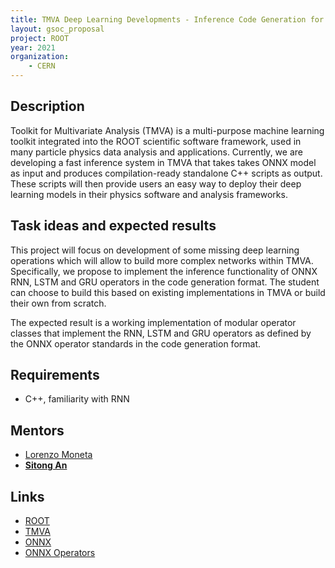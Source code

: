 ```yaml
---
title: TMVA Deep Learning Developments - Inference Code Generation for Recurrent Neural Networks
layout: gsoc_proposal
project: ROOT
year: 2021
organization:
    - CERN
---
```


## Description

Toolkit for Multivariate Analysis (TMVA) is a multi-purpose machine learning toolkit integrated into the ROOT scientific software framework, used in many particle physics data analysis and applications. Currently, we are developing a fast inference system in TMVA that takes takes ONNX model as input and produces compilation-ready standalone C++ scripts as output. These scripts will then provide users an easy way to deploy their deep learning models in their physics software and analysis frameworks.

## Task ideas and expected results

This project will focus on development of some missing deep learning operations which will allow to build more complex networks within TMVA. Specifically, we propose to implement the inference functionality of ONNX RNN, LSTM and GRU operators in the code generation format. The student can choose to build this based on existing implementations in TMVA or build their own from scratch.

The expected result is a working implementation of modular operator classes that implement the RNN, LSTM and GRU operators as defined by the ONNX operator standards in the code generation format.

## Requirements
 * C++, familiarity with RNN

## Mentors
 * [Lorenzo Moneta](mailto:Lorenzo.Moneta@cern.ch)
 * **[Sitong An](mailto:s.an@cern.ch)**

## Links
 * [ROOT](https://root.cern/)
 * [TMVA](https://root.cern/manual/tmva/)
 * [ONNX](https://onnx.ai)
 * [ONNX Operators](https://github.com/onnx/onnx/blob/master/docs/Operators.md)
